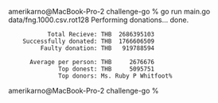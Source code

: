 amerikarno@MacBook-Pro-2 challenge-go % go run main.go data/fng.1000.csv.rot128
Performing donations...
done.

               Total Recieve: THB  2686395103
        Successfully donated: THB  1766606509
             Faulty donation: THB   919788594

          Average per person: THB     2676676
                  Top donest: THB     5095751
                  Top donors: Ms. Ruby P Whitfoot%                                                                                                  
amerikarno@MacBook-Pro-2 challenge-go % 